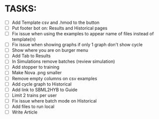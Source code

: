# TASKS:

- [ ] Add Template csv and .hmod to the button 
- [ ] Put footer bot on: Results and Historical pages
- [ ] Fix issue when using the examples to appear name of files instead of template(n)
- [ ] Fix issue when showing graphs if only 1 graph don't show cycle
- [ ] Show where you are on burger menu
- [ ] Add Tab to Results
- [ ] In Simulations remove batches (review simulation)
- [ ] Add stopper to training
- [ ] Make Nova .png smaller
- [ ] Remove empty columns on csv examples
- [ ] Add cycle graph to Historical
- [ ] Add link to SBML2HYB to Guide
- [ ] Limit 2 trains per user
- [ ] Fix issue where batch mode on Historical
- [ ] Add files to run local
- [ ] Write Article